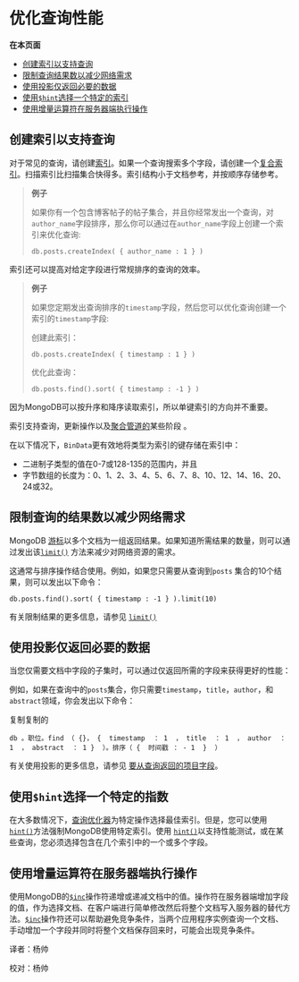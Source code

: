 # 优化查询性能

**在本页面**

* [创建索引以支持查询](optimize-query-performance.md#1)
* [限制查询结果数以减少网络需求](optimize-query-performance.md#2)
* [使用投影仅返回必要的数据](optimize-query-performance.md#3)
* [使用`$hint`选择一个特定的索引](optimize-query-performance.md#4)
* [使用增量运算符在服务器端执行操作](optimize-query-performance.md#5)

## 创建索引以支持查询

对于常见的查询，请创建[索引](https://docs.mongodb.com/manual/indexes/)。如果一个查询搜索多个字段，请创建一个[复合索引](https://docs.mongodb.com/manual/core/index-compound/#index-type-compound)。扫描索引比扫描集合快得多。索引结构小于文档参考，并按顺序存储参考。

> **例子**
>
> 如果你有一个包含博客帖子的帖子集合，并且你经常发出一个查询，对`author_name`字段排序，那么你可以通过在`author_name`字段上创建一个索引来优化查询:
>
> ```text
> db.posts.createIndex( { author_name : 1 } )
> ```

索引还可以提高对给定字段进行常规排序的查询的效率。

> **例子**
>
> 如果您定期发出查询排序的`timestamp`字段，然后您可以优化查询创建一个索引的`timestamp`字段:
>
> 创建此索引：
>
> ```text
> db.posts.createIndex( { timestamp : 1 } )
> ```
>
> 优化此查询：
>
> ```text
> db.posts.find().sort( { timestamp : -1 } )
> ```

因为MongoDB可以按升序和降序读取索引，所以单键索引的方向并不重要。

索引支持查询，更新操作以及[聚合管道的](https://docs.mongodb.com/manual/core/aggregation-pipeline/#aggregation-pipeline-operators-and-performance)某些阶段 。

在以下情况下，`BinData`更有效地将类型为索引的键存储在索引中：

* 二进制子类型的值在0-7或128-135的范围内，并且
* 字节数组的长度为：0、1、2、3、4、5、6、7、8、10、12、14、16、20、24或32。

## 限制查询的结果数以减少网络需求

MongoDB [游标](https://docs.mongodb.com/manual/reference/glossary/#term-cursor)以多个文档为一组返回结果。如果知道所需结果的数量，则可以通过发出该[`limit()`](https://docs.mongodb.com/manual/reference/method/cursor.limit/#cursor.limit) 方法来减少对网络资源的需求。

这通常与排序操作结合使用。例如，如果您只需要从查询到`posts` 集合的10个结果，则可以发出以下命令：

```text
db.posts.find().sort( { timestamp : -1 } ).limit(10)
```

有关限制结果的更多信息，请参见 [`limit()`](https://docs.mongodb.com/manual/reference/method/cursor.limit/#cursor.limit)

## 使用投影仅返回必要的数据

当您仅需要文档中字段的子集时，可以通过仅返回所需的字段来获得更好的性能：

例如，如果在查询中的`posts`集合，你只需要`timestamp`，`title`，`author`，和`abstract`领域，你会发出以下命令：

复制复制的

```text
db 。职位。find （ {}， {  timestamp  ： 1  ， title  ： 1  ， author  ： 1  ， abstract  ： 1 }  ）。排序（ {  时间戳 ： - 1  }  ）
```

有关使用投影的更多信息，请参见 [要从查询返回的项目字段](https://docs.mongodb.com/manual/tutorial/project-fields-from-query-results/#read-operations-projection)。

## 使用`$hint`选择一个特定的指数

在大多数情况下，[查询优化器](https://docs.mongodb.com/manual/core/query-plans/#read-operations-query-optimization)为特定操作选择最佳索引。但是，您可以使用[`hint()`](https://docs.mongodb.com/manual/reference/method/cursor.hint/#cursor.hint)方法强制MongoDB使用特定索引。使用 [`hint()`](https://docs.mongodb.com/manual/reference/method/cursor.hint/#cursor.hint)以支持性能测试，或在某些查询，您必须选择包含在几个索引中的一个或多个字段。

## 使用增量运算符在服务器端执行操作

使用MongoDB的[`$inc`](https://docs.mongodb.com/manual/reference/operator/update/inc/#up._S_inc)操作符递增或递减文档中的值。操作符在服务器端增加字段的值，作为选择文档、在客户端进行简单修改然后将整个文档写入服务器的替代方法。[`$inc`](https://docs.mongodb.com/manual/reference/operator/update/inc/#up._S_inc)操作符还可以帮助避免竞争条件，当两个应用程序实例查询一个文档、手动增加一个字段并同时将整个文档保存回来时，可能会出现竞争条件。

译者：杨帅

校对：杨帅

